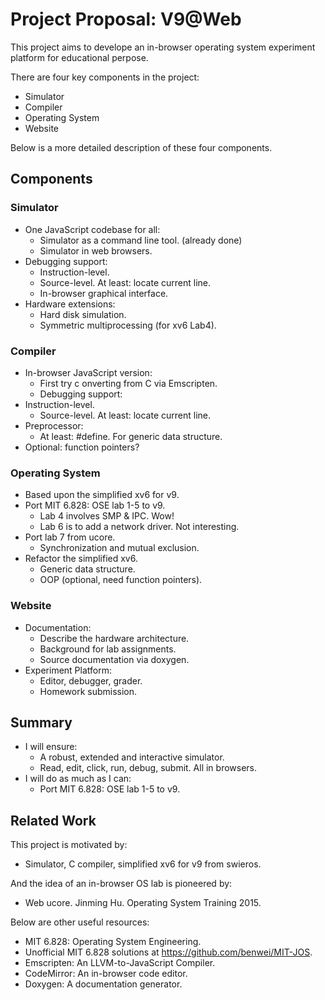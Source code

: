 # Project Proposal: V9@Web

This project aims to develope an in-browser operating system experiment platform for educational perpose.

There are four key components in the project:
  - Simulator
  - Compiler
  - Operating System
  - Website

Below is a more detailed description of these four components.

## Components

### Simulator

- One JavaScript codebase for all:
  - Simulator as a command line tool. (already done)
  - Simulator in web browsers.
- Debugging support:
  - Instruction-level.
  - Source-level. At least: locate current line.
  - In-browser graphical interface.
- Hardware extensions:
  - Hard disk simulation.
  - Symmetric multiprocessing (for xv6 Lab4).

### Compiler

- In-browser JavaScript version:
  - First try c	onverting from C via Emscripten.
  - Debugging support:
- Instruction-level.
  - Source-level. At least: locate current line.
- Preprocessor:
  - At least: #define. For generic data structure.
- Optional: function pointers?

### Operating System

- Based upon the simplified xv6 for v9.
- Port MIT 6.828: OSE lab 1-5 to v9.
  - Lab 4 involves SMP & IPC. Wow!
  - Lab 6 is to add a network driver. Not interesting.
- Port lab 7 from ucore.
  - Synchronization and mutual exclusion.
- Refactor the simplified xv6.
  - Generic data structure.
  - OOP (optional, need function pointers).

### Website

- Documentation:
  - Describe the hardware architecture.
  - Background for lab assignments.
  - Source documentation via doxygen.
- Experiment Platform:
  - Editor, debugger, grader.
  - Homework submission.
  
## Summary

- I will ensure:
  - A robust, extended and interactive simulator.
  - Read, edit, click, run, debug, submit. All in browsers.
- I will do as much as I can:
  - Port MIT 6.828: OSE lab 1-5 to v9.

## Related Work

This project is motivated by:
- Simulator, C compiler, simplified xv6 for v9 from swieros.

And the idea of an in-browser OS lab is pioneered by:
- Web ucore. Jinming Hu. Operating System Training 2015.

Below are other useful resources:
- MIT 6.828: Operating System Engineering.
- Unofficial MIT 6.828 solutions at https://github.com/benwei/MIT-JOS.
- Emscripten: An LLVM-to-JavaScript Compiler.
- CodeMirror: An in-browser code editor. 
- Doxygen: A documentation generator.
